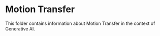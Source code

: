 # Motion Transfer

This folder contains information about Motion Transfer in the context of Generative AI.